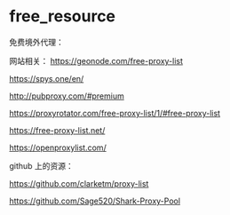 # free_resource
免费境外代理：

网站相关：
https://geonode.com/free-proxy-list

https://spys.one/en/

http://pubproxy.com/#premium

https://proxyrotator.com/free-proxy-list/1/#free-proxy-list

https://free-proxy-list.net/

https://openproxylist.com/

github 上的资源：

https://github.com/clarketm/proxy-list

https://github.com/Sage520/Shark-Proxy-Pool
